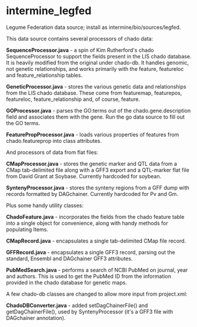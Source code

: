 # intermine_legfed
Legume Federation data source; install as intermine/bio/sources/legfed.

This data source contains several processors of chado data:

**SequenceProcessor.java** - a spin of Kim Rutherford's chado SequenceProcessor to support the fields present in the LIS chado database. It is heavily modified from the original under chado-db. It handles genomic, not genetic relationships, and works primarily with the feature, featureloc and feature_relationship tables.

**GeneticProcessor.java** - stores the various genetic data and relationships from the LIS chado database. These come from featuremap, featurepos, featureloc, feature_relationship and, of course, feature.


**GOProcessor.java** - parses the GO:terms out of the chado.gene.description field and associates them with the gene. Run the go data source to fill out the GO terms.

**FeaturePropProcessor.java** - loads various properties of features from chado.featureprop into class attributes.

And processors of data from flat files:

**CMapProcessor.java** - stores the genetic marker and QTL data from a CMap tab-delimited file along with a GFF3 export and a QTL-marker flat file from David Grant at Soybase. Currently hardcoded for soybean.

**SyntenyProcessor.java** - stores the synteny regions from a GFF dump with records formatted by DAGchainer. Currently hardcoded for Pv and Gm.

Plus some handy utility classes:

**ChadoFeature.java** -  incorporates the fields from the chado feature table into a single object for convenience, along with handy methods for populating Items.

**CMapRecord.java** - encapsulates a single tab-delimited CMap file record.

**GFFRecord.java** - encapsulates a single GFF3 record, parsing out the standard, Ensembl and DAGchainer GFF3 attributes.

**PubMedSearch.java** - performs a search of NCBI PubMed on journal, year and authors. This is used to get the PubMed ID from the information provided in the chado database for genetic maps.

A few chado-db classes are changed to allow more input from project.xml:

**ChadoDBConverter.java** - added setDagChainerFile() and getDagChainerFile(), used by SyntenyProcessor (it's a GFF3 file with DAGchainer annotation).

